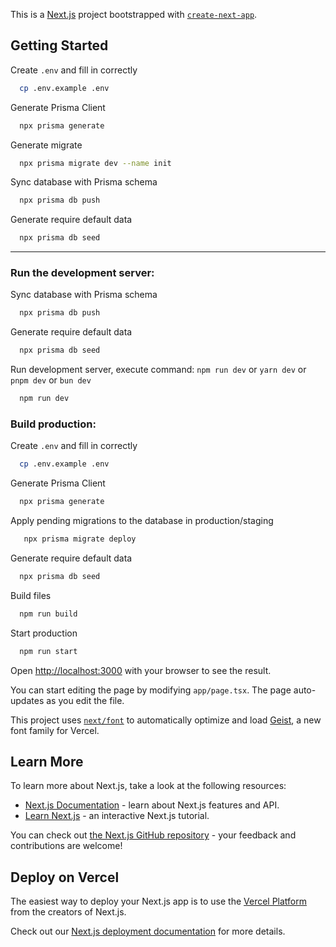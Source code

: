 This is a [Next.js](https://nextjs.org) project bootstrapped with [`create-next-app`](https://nextjs.org/docs/app/api-reference/cli/create-next-app).

## Getting Started

Create `.env` and fill in correctly

```bash
  cp .env.example .env
```

Generate Prisma Client
```bash
  npx prisma generate
```

Generate migrate
```bash
  npx prisma migrate dev --name init
```

Sync database with Prisma schema
```bash
  npx prisma db push
```

Generate require default data
```bash
  npx prisma db seed
```

---
### Run the development server:


Sync database with Prisma schema
```bash
  npx prisma db push
```

Generate require default data
```bash
  npx prisma db seed
```


Run development server, execute command: `npm run dev` or `yarn dev` or `pnpm dev` or `bun dev`
```bash
  npm run dev
```

### Build production:

Create `.env` and fill in correctly

```bash
  cp .env.example .env
```

Generate Prisma Client
```bash
  npx prisma generate
```

Apply pending migrations to the database in production/staging
```bash
   npx prisma migrate deploy
```

Generate require default data
```bash
  npx prisma db seed
```

Build files
```bash
  npm run build
```

Start production
```bash
  npm run start
```

Open [http://localhost:3000](http://localhost:3000) with your browser to see the result.

You can start editing the page by modifying `app/page.tsx`. The page auto-updates as you edit the file.

This project uses [`next/font`](https://nextjs.org/docs/app/building-your-application/optimizing/fonts) to automatically optimize and load [Geist](https://vercel.com/font), a new font family for Vercel.

## Learn More

To learn more about Next.js, take a look at the following resources:

- [Next.js Documentation](https://nextjs.org/docs) - learn about Next.js features and API.
- [Learn Next.js](https://nextjs.org/learn) - an interactive Next.js tutorial.

You can check out [the Next.js GitHub repository](https://github.com/vercel/next.js) - your feedback and contributions are welcome!

## Deploy on Vercel

The easiest way to deploy your Next.js app is to use the [Vercel Platform](https://vercel.com/new?utm_medium=default-template&filter=next.js&utm_source=create-next-app&utm_campaign=create-next-app-readme) from the creators of Next.js.

Check out our [Next.js deployment documentation](https://nextjs.org/docs/app/building-your-application/deploying) for more details.
